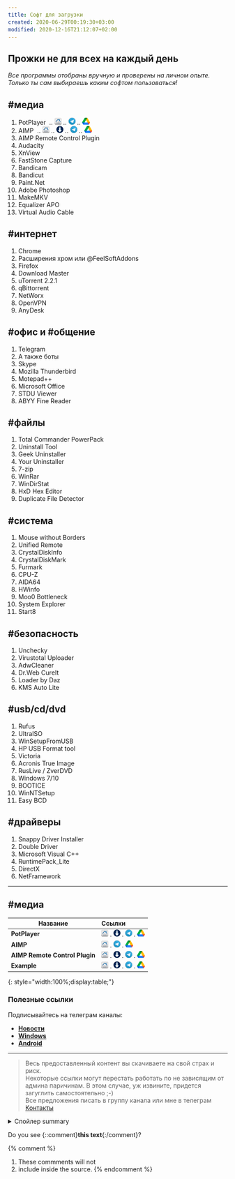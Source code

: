 ```yaml
---
title: Софт для загрузки
created: 2020-06-29T00:19:30+03:00
modified: 2020-12-16T21:12:07+02:00
---
```


## Прожки не для всех на каждый день

*Все программы отобраны вручную и проверены на личном опыте.*
*Только ты сам выбираешь каким софтом пользоваться!*

## **#медиа**
1. PotPlayer &#8207;
 .. [![home]](http://www.aimp.ru/?do=download&os=windows)
 .. [![telega]](https://t.me/FeelSoftWin/149)
 .. [![gdrive]](https://docs.google.com/uc?export=download&id=1m2yC2C5yY2l7-8lzDP5aCH4xZp8jDnEM)
1. AIMP &#8207;
 .. [![home]](http://potplayer.ru/download/)
 .. [![web]](https://t1.daumcdn.net/potplayer/PotPlayer/Version/Latest/PotPlayerSetup64.exe)
 .. [![telega]](https://t.me/FeelSoftWin/145)
 .. [![gdrive]](https://docs.google.com/uc?export=download&id=1ZAu9vUOz_cBKK7yaI7Tkx5wFitOAjeGe)
1. AIMP Remote Control Plugin
1. Audacity
1. XnView
1. FastStone Capture
1. Bandicam
1. Bandicut
1. Paint.Net
1. Adobe Photoshop
1. MakeMKV
1. Equalizer APO
1. Virtual Audio Cable

## **#интернет**
1. Chrome
1. Расширения хром
или @FeelSoftAddons
1. Firefox
1. Download Master
1. uTorrent 2.2.1
1. qBittorrent
1. NetWorx
1. OpenVPN
1. AnyDesk

## **#офис и #общение**
1. Telegram
1. А также боты
1. Skype
1. Mozilla Thunderbird
1. Motepad++
1. Microsoft Office
1. STDU Viewer
1. ABYY Fine Reader

## **#файлы** 
1. Total Commander PowerPack
1. Uninstall Tool
1. Geek Uninstaller
1. Your Uninstaller
1. 7-zip
1. WinRar
1. WinDirStat
1. HxD Hex Editor
1. Duplicate File Detector

## **#система** 
1. Mouse without Borders
1. Unified Remote
1. CrystalDiskInfo
1. CrystalDiskMark
1. Furmark
1. CPU-Z
1. AIDA64
1. HWinfo
1. Moo0 Bottleneck
1. System Explorer
1. Start8

## **#безопасность**
1. Unchecky
1. Virustotal Uploader
1. AdwCleaner
1. Dr.Web CureIt
1. Loader by Daz
1. KMS Auto Lite

## **#usb/cd/dvd**
1. Rufus
1. UltraISO
1. WinSetupFromUSB
1. HP USB Format tool
1. Victoria
1. Acronis True Image
1. RusLive / ZverDVD
1. Windows 7/10
1. BOOTICE
1. WinNTSetup
1. Easy BCD

## **#драйверы**
1. Snappy Driver Installer
1. Double Driver
1. Microsoft Visual C++
1. RuntimePack_Lite
1. DirectX
1. NetFramework

---



## **#медиа**

Название | Cсылки
---------|:------
**PotPlayer** | [![home]][pothp] . [![web]][pothd] . [![telega]][pottg] . [![gdrive]][potgd]
**AIMP** | [![home]][aimphp] . [![telega]][aimptg] . [![gdrive]][aimpgd]
**AIMP Remote Control Plugin** | [![home]][hp] . [![web]][hd] . [![telega]][tg] . [![gdrive]][gd]
**Example** | [![home]][hp] . [![web]][hd] . [![telega]][tg] . [![gdrive]][gd]
{: style="width:100%;display:table;"}


[//]: # "МЕДИА"
[pothp]: http://potplayer.ru/download/
[pottg]: https://t.me/FeelSoftWin/149
[potgd]: https://docs.google.com/uc?export=download&id=1m2yC2C5yY2l7-8lzDP5aCH4xZp8jDnEM
[pothd]: https://t1.daumcdn.net/potplayer/PotPlayer/Version/Latest/PotPlayerSetup64.exe
[aimphp]: http://www.aimp.ru/?do=download&os=windows
[aimptg]: https://t.me/FeelSoftWin/145
[aimpgd]: https://docs.google.com/uc?export=download&id=1ZAu9vUOz_cBKK7yaI7Tkx5wFitOAjeGe


[//]: # "Пример ссылок на загрузку"
[hp]: #home_page
[hd]: #home_download
[tg]: #telegram
[gd]: #google_drive
[bp]: #biblprog
[sp]: #softportal
[nn]: #nnmclub
[rt]: #rutracker


[//]: # "Иконки"
[telega]: ../assets/telegram16.png "Скачать из телеги"
[gdrive]: ../assets/gdrive16.png "Скачать из гугл-диска по прямой ссылке"
[home]: ../assets/home16.png "Файл с официального сайта"
[web]: ../assets/download16.png "Сираничка загрузки на официальном сайте"
[nnm]: ../assets/nnm16.png "Торрент трекер Noname club"
[rtr]: ../assets/rutracker16.png "Торрент трекер Rutracker"
[bibl]: ../assets/rutracker16.png "Из сайта biblprog"
[softp]: ../assets/rutracker16.png "Из сайта Softportal"


### Полезные ссылки

Подписывайтесь на телеграм каналы:  
- [**Новости**](https://t.me/feelSoft)  
- [**Windows**](https://t.me/feelSoftWin)  
- [**Android**](https://t.me/feelSoftAn)  

***

> Весь предоставленный контент вы скачиваете на свой страх и риск.  
> Некоторые ссылки могут перестать работать по не зависящим от админа паричинам. В этом случае, уж извините, придется загуглить самостоятельно ;-)  
> Все предложения писать в группу канала или мне в телеграм [Контакты](../about)  

<details><summary>Спойлер summary</summary><p>

1) Описание под спойлером
1) Описание под спойлером
1) Описание под спойлером
</p></details>


Do you see {::comment}**this text**{:/comment}?

{% comment %} 
1. These commments will not 
1. include inside the source.
{% endcomment %}


<!-- 

**Список со спойлером**
* <details><summary>PotPlayer</summary>  Страница загрузки<br>    Официальео<br>  Телеграм<br>   Гугл диск<br></details>
* <details><summary>PotPlayer</summary>  Страница загрузки<br>    Официальео<br>  Телеграм<br>   Гугл диск<br></details>

---

## TEST

[![gdrive]][testgd]

[testgd]: https://google.com

---

Windows | Android
:-:|:-:
 [**топ-30**](soft30.md) | [**топ-30**](soft30.md) 
[**топ-100**](soft100.md) | [**топ-100**](soft100.md)
[**Вся коллекция!**](../donate.md) | [**Вся коллекция!**](../donate.md)

***

**Программы  для windows:** | [**топ-30**](soft30.md) | [**топ-100**](soft100.md) | [**Вся коллекция!**](../donate.md)
:---|:---:|:---:|:---:
**Программы Android:** | [**топ 30**](#a30) | [**топ 100**](#a100) | [**Вся коллекция!**](../donate.md)


***

**Программы  для windows:**    
[топ-30](soft30.md) | [топ-100](soft100.md) | [**Вся коллекция!**](../beta/donate.md)  

**Программы Android:**  
[топ 30](#a30) | [топ 100](#a100) | [**Вся коллекция!**](../beta/donate.md)  

привет [![logo2]](kino.md), как твои дела?
[logo2]: https://github.com/adam-p/markdown-here/raw/master/src/common/images/icon48.png "Текст заголовка логотипа 2"

-->

